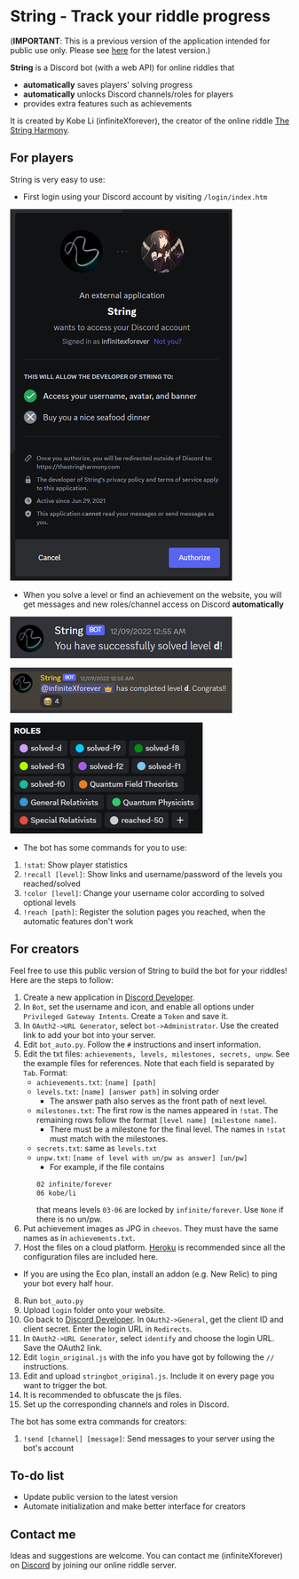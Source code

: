 # String - Track your riddle progress

(**IMPORTANT**: This is a previous version of the application intended for public use only.
Please see [here](https://github.com/liwingyankobe/string) for the latest version.)

**String** is a Discord bot (with a web API) for online riddles that

- **automatically** saves players' solving progress
- **automatically** unlocks Discord channels/roles for players
- provides extra features such as achievements

It is created by Kobe Li (infiniteXforever),
the creator of the online riddle [The String Harmony](https://thestringharmony.com/).

## For players

String is very easy to use:

- First login using your Discord account by visiting `/login/index.htm`

![Login](demo/login.png)

- When you solve a level or find an achievement on the website,
you will get messages and new roles/channel access on Discord **automatically**

![Message 1](demo/message1.png)

![Message 2](demo/message2.png)

![Roles](demo/roles.png)

- The bot has some commands for you to use:

1. `!stat`: Show player statistics
2. `!recall [level]`: Show links and username/password of the levels you reached/solved
3. `!color [level]`: Change your username color according to solved optional levels
4. `!reach [path]`: Register the solution pages you reached, when the automatic features don't work

## For creators

Feel free to use this public version of String to build the bot for your riddles!
Here are the steps to follow:

1. Create a new application in [Discord Developer](https://discord.com/developers).
2. In `Bot`, set the username and icon, and enable all options under `Privileged Gateway Intents`.
Create a `Token` and save it.
3. In `OAuth2->URL Generator`, select `bot->Administrator`.
Use the created link to add your bot into your server.
4. Edit `bot_auto.py`. Follow the `#` instructions and insert information.
5. Edit the txt files: `achievements, levels, milestones, secrets, unpw`.
See the example files for references. Note that each field is separated by `Tab`. Format:
   - `achievements.txt`: `[name] [path]`
   - `levels.txt`: `[name] [answer path]` in solving order
     * The answer path also serves as the front path of next level.
   - `milestones.txt`: The first row is the names appeared in `!stat`.
   The remaining rows follow the format `[level name] [milestone name]`.
     * There must be a milestone for the final level.
	 The names in `!stat` must match with the milestones.
   - `secrets.txt`: same as `levels.txt`
   - `unpw.txt`: `[name of level with un/pw as answer] [un/pw]`
     * For example, if the file contains
	 ```
	 02 infinite/forever
	 06 kobe/li
	 ```
	 that means levels `03-06` are locked by `infinite/forever`. Use `None` if there is no un/pw.
6. Put achievement images as JPG in `cheevos`. They must have the same names as in `achievements.txt`.
7. Host the files on a cloud platform.
[Heroku](https://www.heroku.com) is recommended since all the configuration files are included here.
  - If you are using the Eco plan, install an addon (e.g. New Relic) to ping your bot every half hour.
8. Run `bot_auto.py`
9. Upload `login` folder onto your website.
1. Go back to [Discord Developer](https://discord.com/developers).
In `OAuth2->General`, get the client ID and client secret. Enter the login URL in `Redirects`.
2. In `OAuth2->URL Generator`, select `identify` and choose the login URL. Save the OAuth2 link.
3. Edit `login_original.js` with the info you have got by following the `//` instructions.
4. Edit and upload `stringbot_original.js`. Include it on every page you want to trigger the bot.
5. It is recommended to obfuscate the js files.
6. Set up the corresponding channels and roles in Discord.

The bot has some extra commands for creators:

1. `!send [channel] [message]`: Send messages to your server using the bot's account

## To-do list

- Update public version to the latest version
- Automate initialization and make better interface for creators

## Contact me

Ideas and suggestions are welcome. You can contact me (infiniteXforever) on
[Discord](https://discord.gg/q8pYdR73T8) by joining our online riddle server.